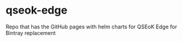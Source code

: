 # qseok-edge
Repo that has the GitHub pages with helm charts for QSEoK Edge for Bintray replacement
